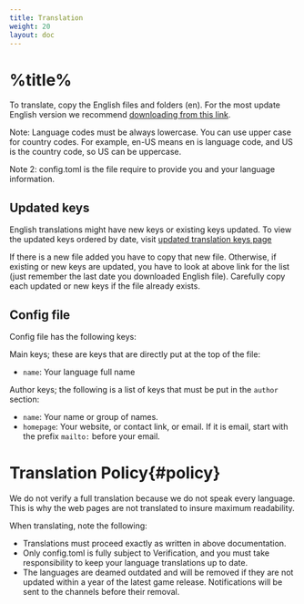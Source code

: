 ```yaml
---
title: Translation
weight: 20
layout: doc
---
```

# %title%
To translate, copy the English files and folders (en). For the most update English version we recommend [downloading from this link](https://github.com/gamemgh/langs/releases/download/lang/en.zip).

Note: Language codes must be always lowercase. You can use upper case for country codes. For example, en-US means en is language code, and US is the country code, so US can be uppercase.

Note 2: config.toml is the file require to provide you and your language information.

## Updated keys
English translations might have new keys or existing keys updated. To view the updated keys ordered by date, visit [updated translation keys page](https://github.com/gamemgh/langs/blob/main/keys.md)

If there is a new file added you have to copy that new file. Otherwise, if existing or new keys are updated, you have to look at above link for the list (just remember the last date you downloaded English file). Carefully copy each updated or new keys if the file already exists.

## Config file
Config file has the following keys:

Main keys; these are keys that are directly put at the top of the file:
- `name`: Your language full name

Author keys; the following is a list of keys that must be put in the `author` section:
- `name`: Your name or group of names.
- `homepage`: Your website, or contact link, or email. If it is email, start with the prefix `mailto:` before your email.

# Translation Policy{#policy}
We do not verify a full translation because we do not speak every language. This is why the web pages are not translated to insure maximum readability.

When translating, note the following:
- Translations must proceed exactly as written in above documentation.
- Only config.toml is fully subject to Verification, and you must take responsibility to keep your language translations up to date.
- The languages are deamed outdated and will be removed if they are not updated within a year of the latest game release. Notifications will be sent to the channels before their removal.
